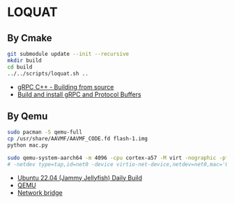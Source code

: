 # LOQUAT

## By Cmake

```bash
git submodule update --init --recursive
mkdir build
cd build
../../scripts/loquat.sh ..
```

- [gRPC C++ - Building from source](https://chromium.googlesource.com/external/github.com/grpc/grpc/+/HEAD/BUILDING.md)
- [Build and install gRPC and Protocol Buffers](https://grpc.io/docs/languages/cpp/quickstart/#build-and-install-grpc-and-protocol-buffers)

## By Qemu

```bash
sudo pacman -S qemu-full
cp /usr/share/AAVMF/AAVMF_CODE.fd flash-1.img
python mac.py

sudo qemu-system-aarch64 -m 4096 -cpu cortex-a57 -M virt -nographic -pflash /usr/share/AAVMF/AAVMF_CODE.fd -pflash flash-1.img -drive if=none,file=jammy-server-cloudimg-arm64.img,id=hd0 -device virtio-blk-device,drive=hd0 -nic bridge,br=virbr0,model=virtio-net-pci
# -netdev type=tap,id=net0 -device virtio-net-device,netdev=net0,mac='00:16:3e:58:4c:91'
```

- [Ubuntu 22.04 (Jammy Jellyfish) Daily Build](https://cloud-images.ubuntu.com/jammy/current/)
- [QEMU](https://wiki.archlinux.org/title/QEMU)
- [Network bridge](https://wiki.archlinux.org/title/Network_bridge)
